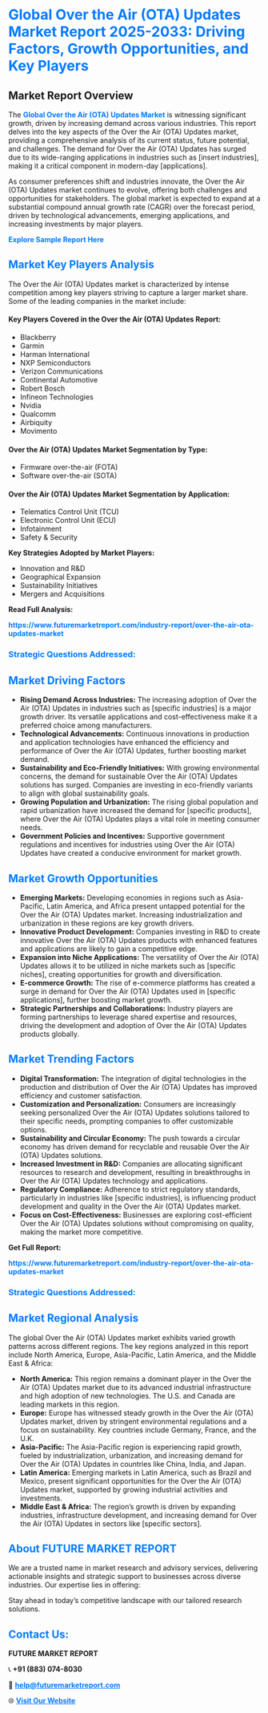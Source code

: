 <h1 style="color: #007BFF;">Global Over the Air (OTA) Updates Market Report 2025-2033: Driving Factors, Growth Opportunities, and Key Players</h1>

<section id="overview">
<h2>Market Report Overview</h2>
<p>The <a href="https://www.futuremarketreport.com/industry-report/over-the-air-ota-updates-market" style="color: #007BFF; text-decoration: none;"><strong>Global Over the Air (OTA) Updates Market</strong></a> is witnessing significant growth, driven by increasing demand across various industries. This report delves into the key aspects of the Over the Air (OTA) Updates market, providing a comprehensive analysis of its current status, future potential, and challenges. The demand for Over the Air (OTA) Updates has surged due to its wide-ranging applications in industries such as [insert industries], making it a critical component in modern-day [applications].</p>
<p>As consumer preferences shift and industries innovate, the Over the Air (OTA) Updates market continues to evolve, offering both challenges and opportunities for stakeholders. The global market is expected to expand at a substantial compound annual growth rate (CAGR) over the forecast period, driven by technological advancements, emerging applications, and increasing investments by major players.</p>
</section>

<section id="overview">
<p><a href="https://www.futuremarketreport.com/request-sample/reportId=63207" style="color: #007BFF; text-decoration: none;"><strong>Explore Sample Report Here</strong></a></p>
</section>

<section id="key-players">
<h2 style="color: #007BFF;">Market Key Players Analysis</h2>
<p>The Over the Air (OTA) Updates market is characterized by intense competition among key players striving to capture a larger market share. Some of the leading companies in the market include:</p>
<h4>Key Players Covered in the Over the Air (OTA) Updates Report:</h4>
<ul><li>Blackberry</li><li>Garmin</li><li>Harman International</li><li>NXP Semiconductors</li><li>Verizon Communications</li><li>Continental Automotive</li><li>Robert Bosch</li><li>Infineon Technologies</li><li>Nvidia</li><li>Qualcomm</li><li>Airbiquity</li><li>Movimento</li></ul>
<h4>Over the Air (OTA) Updates Market Segmentation by Type:</h4>
<ul><li>Firmware over-the-air (FOTA)</li><li>Software over-the-air (SOTA)</li></ul>

<h4>Over the Air (OTA) Updates Market Segmentation by Application:</h4>
<ul><li>Telematics Control Unit (TCU)</li><li>Electronic Control Unit (ECU)</li><li>Infotainment</li><li>Safety &amp; Security</li></ul>
<p><strong>Key Strategies Adopted by Market Players:</strong></p>
<ul>
<li>Innovation and R&D</li>
<li>Geographical Expansion</li>
<li>Sustainability Initiatives</li>
<li>Mergers and Acquisitions</li>
</ul>
</section>

<section>
<p><strong>Read Full Analysis: </strong></p><a href="https://www.futuremarketreport.com/industry-report/over-the-air-ota-updates-market" style="color: #007BFF; text-decoration: none;"><strong>https://www.futuremarketreport.com/industry-report/over-the-air-ota-updates-market</strong></a>
<h3 style="color: #007BFF;">Strategic Questions Addressed:</h3>
</section>

<section id="driving-factors">
<h2 style="color: #007BFF;">Market Driving Factors</h2>
<ul>
<li><strong>Rising Demand Across Industries:</strong> The increasing adoption of Over the Air (OTA) Updates in industries such as [specific industries] is a major growth driver. Its versatile applications and cost-effectiveness make it a preferred choice among manufacturers.</li>
<li><strong>Technological Advancements:</strong> Continuous innovations in production and application technologies have enhanced the efficiency and performance of Over the Air (OTA) Updates, further boosting market demand.</li>
<li><strong>Sustainability and Eco-Friendly Initiatives:</strong> With growing environmental concerns, the demand for sustainable Over the Air (OTA) Updates solutions has surged. Companies are investing in eco-friendly variants to align with global sustainability goals.</li>
<li><strong>Growing Population and Urbanization:</strong> The rising global population and rapid urbanization have increased the demand for [specific products], where Over the Air (OTA) Updates plays a vital role in meeting consumer needs.</li>
<li><strong>Government Policies and Incentives:</strong> Supportive government regulations and incentives for industries using Over the Air (OTA) Updates have created a conducive environment for market growth.</li>
</ul>
</section>

<section id="growth-opportunities">
<h2 style="color: #007BFF;">Market Growth Opportunities</h2>
<ul>
<li><strong>Emerging Markets:</strong> Developing economies in regions such as Asia-Pacific, Latin America, and Africa present untapped potential for the Over the Air (OTA) Updates market. Increasing industrialization and urbanization in these regions are key growth drivers.</li>
<li><strong>Innovative Product Development:</strong> Companies investing in R&D to create innovative Over the Air (OTA) Updates products with enhanced features and applications are likely to gain a competitive edge.</li>
<li><strong>Expansion into Niche Applications:</strong> The versatility of Over the Air (OTA) Updates allows it to be utilized in niche markets such as [specific niches], creating opportunities for growth and diversification.</li>
<li><strong>E-commerce Growth:</strong> The rise of e-commerce platforms has created a surge in demand for Over the Air (OTA) Updates used in [specific applications], further boosting market growth.</li>
<li><strong>Strategic Partnerships and Collaborations:</strong> Industry players are forming partnerships to leverage shared expertise and resources, driving the development and adoption of Over the Air (OTA) Updates products globally.</li>
</ul>
</section>

<section id="trending-factors">
<h2 style="color: #007BFF;">Market Trending Factors</h2>
<ul>
<li><strong>Digital Transformation:</strong> The integration of digital technologies in the production and distribution of Over the Air (OTA) Updates has improved efficiency and customer satisfaction.</li>
<li><strong>Customization and Personalization:</strong> Consumers are increasingly seeking personalized Over the Air (OTA) Updates solutions tailored to their specific needs, prompting companies to offer customizable options.</li>
<li><strong>Sustainability and Circular Economy:</strong> The push towards a circular economy has driven demand for recyclable and reusable Over the Air (OTA) Updates solutions.</li>
<li><strong>Increased Investment in R&D:</strong> Companies are allocating significant resources to research and development, resulting in breakthroughs in Over the Air (OTA) Updates technology and applications.</li>
<li><strong>Regulatory Compliance:</strong> Adherence to strict regulatory standards, particularly in industries like [specific industries], is influencing product development and quality in the Over the Air (OTA) Updates market.</li>
<li><strong>Focus on Cost-Effectiveness:</strong> Businesses are exploring cost-efficient Over the Air (OTA) Updates solutions without compromising on quality, making the market more competitive.</li>
</ul>
</section>

<section>
<p><strong>Get Full Report: </strong></p><a href="https://www.futuremarketreport.com/industry-report/over-the-air-ota-updates-market" style="color: #007BFF; text-decoration: none;"><strong>https://www.futuremarketreport.com/industry-report/over-the-air-ota-updates-market</strong></a>
<h3 style="color: #007BFF;">Strategic Questions Addressed:</h3>
</section>


<section id="regional-analysis">
<h2 style="color: #007BFF;">Market Regional Analysis</h2>
<p>The global Over the Air (OTA) Updates market exhibits varied growth patterns across different regions. The key regions analyzed in this report include North America, Europe, Asia-Pacific, Latin America, and the Middle East & Africa:</p>
<ul>
<li><strong>North America:</strong> This region remains a dominant player in the Over the Air (OTA) Updates market due to its advanced industrial infrastructure and high adoption of new technologies. The U.S. and Canada are leading markets in this region.</li>
<li><strong>Europe:</strong> Europe has witnessed steady growth in the Over the Air (OTA) Updates market, driven by stringent environmental regulations and a focus on sustainability. Key countries include Germany, France, and the U.K.</li>
<li><strong>Asia-Pacific:</strong> The Asia-Pacific region is experiencing rapid growth, fueled by industrialization, urbanization, and increasing demand for Over the Air (OTA) Updates in countries like China, India, and Japan.</li>
<li><strong>Latin America:</strong> Emerging markets in Latin America, such as Brazil and Mexico, present significant opportunities for the Over the Air (OTA) Updates market, supported by growing industrial activities and investments.</li>
<li><strong>Middle East & Africa:</strong> The region’s growth is driven by expanding industries, infrastructure development, and increasing demand for Over the Air (OTA) Updates in sectors like [specific sectors].</li>
</ul>
</section>

<footer>
<h2 style="color: #007BFF;">About FUTURE MARKET REPORT</h2>
<p>We are a trusted name in market research and advisory services, delivering actionable insights and strategic support to businesses across diverse industries. Our expertise lies in offering:</p>

<p>Stay ahead in today’s competitive landscape with our tailored research solutions.</p>

<h2 style="color: #007BFF;">Contact Us:</h2>
<p><strong>FUTURE MARKET REPORT</strong></p>
<p>📞 <strong>+91 (883) 074-8030</strong></p>
<p>📧 <strong><a href="mailto:help@futuremarketreport.com" style="color: #007BFF;">help@futuremarketreport.com</a></strong></p>
<p>🌐 <strong><a href="https://www.futuremarketreport.com/" style="color: #007BFF;">Visit Our Website</a></strong></p>
</footer>